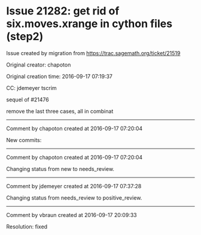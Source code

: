 # Issue 21282: get rid of six.moves.xrange in cython files (step2)

Issue created by migration from https://trac.sagemath.org/ticket/21519

Original creator: chapoton

Original creation time: 2016-09-17 07:19:37

CC:  jdemeyer tscrim

sequel of #21476

remove the last three cases, all in combinat


---

Comment by chapoton created at 2016-09-17 07:20:04

New commits:


---

Comment by chapoton created at 2016-09-17 07:20:04

Changing status from new to needs_review.


---

Comment by jdemeyer created at 2016-09-17 07:37:28

Changing status from needs_review to positive_review.


---

Comment by vbraun created at 2016-09-17 20:09:33

Resolution: fixed
